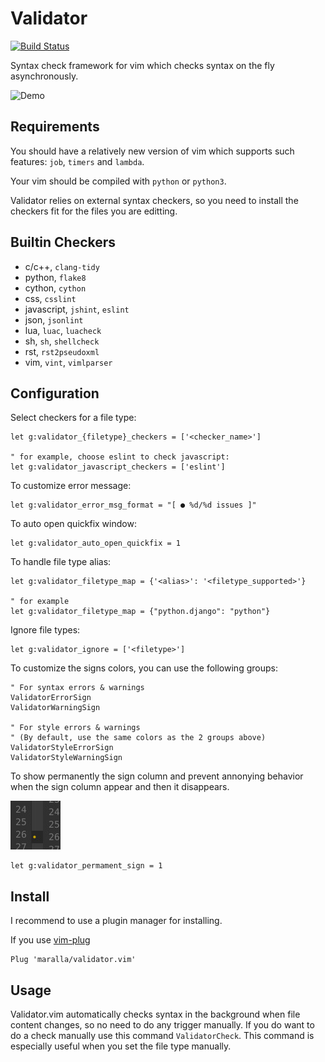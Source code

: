 Validator
=========

[![Build Status](https://travis-ci.org/maralla/validator.vim.svg?branch=master)](https://travis-ci.org/maralla/validator.vim)

Syntax check framework for vim which checks syntax on the fly asynchronously.

![Demo](http://i.imgur.com/zRm0qTG.gif)

Requirements
------------

You should have a relatively new version of vim which supports such features:
`job`, `timers` and `lambda`.

Your vim should be compiled with `python` or `python3`.

Validator relies on external syntax checkers, so you need to install the checkers
fit for the files you are editting.

Builtin Checkers
----------------

* c/c++, `clang-tidy`
* python, `flake8`
* cython, `cython`
* css, `csslint`
* javascript, `jshint`, `eslint`
* json, `jsonlint`
* lua, `luac`, `luacheck`
* sh, `sh`, `shellcheck`
* rst, `rst2pseudoxml`
* vim, `vint`, `vimlparser`

Configuration
-------------

Select checkers for a file type:

```vim
let g:validator_{filetype}_checkers = ['<checker_name>']

" for example, choose eslint to check javascript:
let g:validator_javascript_checkers = ['eslint']
```

To customize error message:

```vim
let g:validator_error_msg_format = "[ ● %d/%d issues ]"
```

To auto open quickfix window:

```vim
let g:validator_auto_open_quickfix = 1
```

To handle file type alias:

```vim
let g:validator_filetype_map = {'<alias>': '<filetype_supported>'}

" for example
let g:validator_filetype_map = {"python.django": "python"}
```

Ignore file types:

```vim
let g:validator_ignore = ['<filetype>']
```

To customize the signs colors, you can use the following groups:

```vim
" For syntax errors & warnings
ValidatorErrorSign
ValidatorWarningSign

" For style errors & warnings
" (By default, use the same colors as the 2 groups above)
ValidatorStyleErrorSign
ValidatorStyleWarningSign
```

To show permanently the sign column and prevent annonying behavior when the
sign column appear and then it disappears.

![Demo](./images/sign.jpg)

```vim
let g:validator_permament_sign = 1
```

Install
-------

I recommend to use a plugin manager for installing.

If you use [vim-plug](https://github.com/junegunn/vim-plug)

    Plug 'maralla/validator.vim'

Usage
-----

Validator.vim automatically checks syntax in the background when file content
changes, so no need to do any trigger manually. If you do want to do a check
manually use this command `ValidatorCheck`. This command is especially useful
when you set the file type manually.
